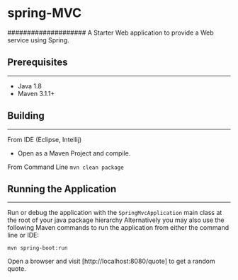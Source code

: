 # spring-MVC
####################
A Starter Web application to provide a Web service using Spring.

## Prerequisites
----------------
* Java 1.8
* Maven 3.1.1+

## Building
------------
From IDE (Eclipse, Intellij)
  - Open as a Maven Project and compile.

From Command Line
  ``` mvn clean package ```

## Running the Application
--------------------------

Run or debug the application with  the ```SpringMvcApplication``` main class at the root of your java package hierarchy
Alternatively you may also use the following Maven commands to run the application from either the command line or IDE:

```mvn spring-boot:run```

Open a browser and visit [http://localhost:8080/quote] to get a random quote.
